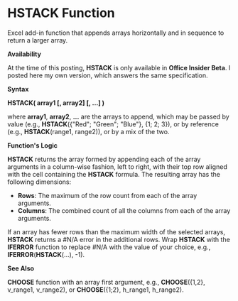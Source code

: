 # HSTACK Function

Excel add-in function that appends arrays horizontally and in sequence to return a larger array.

**Availability**

At the time of this posting, **HSTACK** is only available in **Office Insider Beta**. I posted here my own version, which answers the same specification.

**Syntax**

**HSTACK( array1 [, array2] [, ...] )**

where **array1**, **array2**, **...** are the arrays to append, which may be passed by value (e.g., **HSTACK**({"Red"; "Green"; "Blue"}, {1; 2; 3}), or by reference (e.g., **HSTACK**(range1, range2)), or by a mix of the two.

**Function's Logic**

**HSTACK** returns the array formed by appending each of the array arguments in a column-wise fashion, left to right, with their top row aligned with the cell containing the **HSTACK** formula. The resulting array has the following dimensions:

- **Rows**:     The maximum of the row count from each of the array arguments.  
- **Columns**:     The combined count of all the columns from each of the array arguments.

If an array has fewer rows than the maximum width of the selected arrays, **HSTACK** returns a #N/A error in the additional rows. Wrap **HSTACK** with the **IFERROR** function to replace #N/A with the value of your choice, e.g., **IFERROR**(**HSTACK**(...), -1).

**See Also**

**CHOOSE** function with an array first argument, e.g., **CHOOSE**({1,2}, v_range1, v_range2), or **CHOOSE**({1;2}, h_range1, h_range2).

